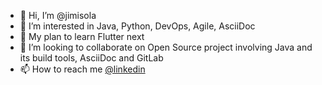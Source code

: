 - 👋 Hi, I’m @jimisola
- 👀 I’m interested in Java, Python, DevOps, Agile, AsciiDoc
- 🌱 My plan to learn Flutter next
- 💞️ I’m looking to collaborate on Open Source project involving Java and its build tools, AsciiDoc and GitLab
- 📫 How to reach me [@linkedin ](https://www.linkedin.com/in/jimisola/)

<!---
jimisola/jimisola is a ✨ special ✨ repository because its `README.md` (this file) appears on your GitHub profile.
You can click the Preview link to take a look at your changes.
--->
